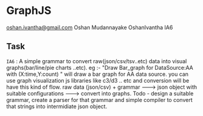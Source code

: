 # GraphJS
oshan.ivantha@gmail.com Oshan Mudannayake OshanIvantha IA6

## Task
`IA6` : A simple grammar to convert raw(json/csv/tsv..etc) data into visual graphs(bar/line/pie charts ..etc).
eg :- "Draw Bar_graph for DataSource:AA with (X:time,Y:count) " will draw a bar graph for AA data source. you can use graph visualization js libraries like c3/d3 .. etc and conversion will be have this kind of flow. raw data (json/csv) + grammar ---> json object with suitable configurations ---> convert into graphs. Todo - design a suitable grammar, create a parser for that grammar and simple compiler to convert that strings into intermidiate json object. 
